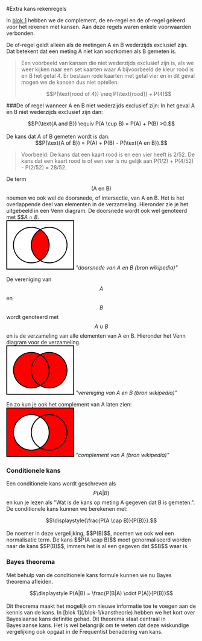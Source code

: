 #Extra kans rekenregels

In [blok 1](/blok-1/kanstheorie) hebben we de complement, de en-regel en de of-regel geleerd voor het rekenen met kansen. Aan deze regels waren enkele voorwaarden verbonden. 

De of-regel geldt alleen als de metingen A en B wederzijds exclusief zijn. Dat betekent dat een meting A niet kan voorkomen als B gemeten is. 


> Een voorbeeld van kansen die niet wederzijds exclusief zijn is, als we weer kijken naar een set kaarten waar A bijvoorbeeld de kleur rood is en B het getal 4. Er bestaan rode kaarten met getal vier en in dit geval mogen we de kansen dus niet optellen. <br>
> <center> $$P(\text{rood of 4}) \neq P(\text{rood}) + P(4)$$</center>

###De of regel wanneer A en B niet wederzijds exclusief zijn:
In het geval A en B niet wederzijds exclusief zijn dan:<br>
<center>$$P(\text{A and B}) \equiv P(A \cup B) = P(A) + P(B) >0.$$</center><br>
De kans dat A of B gemeten wordt is dan:
<center>$$P(\text{A of B}) = P(A) + P(B) - P(\text{A en B}).$$</center>

> Voorbeeld: De kans dat een kaart rood is en een vier heeft is 2/52. De kans dat een kaart rood is of een vier is nu gelijk aan P(1/2) + P(4/52) - P(2/52) = 28/52.

De term $$(\text{A en B})$$ noemen we ook wel de doorsnede, of intersectie, van A en B. Het is het overlappende deel van elementen in de verzameling. Hieronder zie je het uitgebeeld in een Venn diagram. De doorsnede wordt ook wel genoteerd met $$$A \cap B$. <br>
![](180px-Venn0001.svg.png "doorsnede van A en B (bron wikipedia)")
*"doorsnede van A en B (bron wikipedia)"*

De vereniging van $$A$$ en $$B$$ wordt genoteerd met $$A \cup B$$ en is de verzameling van alle elementen van A en B. Hieronder het Venn diagram voor de verzameling.<br>
![](180px-Venn0111.svg.png "vereniging van A en B (bron wikipedia)")
*"vereniging van A en B (bron wikipedia)"*

En zo kun je ook het complement van A laten zien: <br>
![](180px-Venn1010.svg.png "complement van A (bron wikipedia)")
*"complement van A (bron wikipedia)"*

### Conditionele kans
Een conditionele kans wordt geschreven als $$P(A|B)$$ en kun je lezen als "Wat is de kans op meting A gegeven dat B is gemeten.". De conditionele kans kunnen we berekenen met: <br>
<center> $$\displaystyle{\frac{P(A \cap B)}{P(B)}}.$$</center><br>
De noemer in deze vergelijking, $$P(B)$$, noemen we ook wel een normalisatie  term. De kans $$P(A \cap B)$$ moet genormaliseerd worden naar de kans $$P(B)$$, immers het is al een gegeven dat $$B$$ waar is. 

### Bayes theorema
Met behulp van de conditionele kans formule kunnen we nu Bayes theorema afleiden. <br>
<center>$$\displaystyle P(A|B) = \frac{P(B|A) \cdot P(A)}{P(B)}$$</center><br>
Dit theorema maakt het mogelijk om nieuwe informatie toe te voegen aan de kennis van de kans. In [blok 1](/blok-1/kanstheorie) hebben we het kort over Bayesiaanse kans definitie gehad. Dit theorema staat centraal in Bayesiaanse kans. Het is wel belangrijk om te weten dat deze wiskundige vergelijking ook opgaat in de Frequentist benadering van kans.  